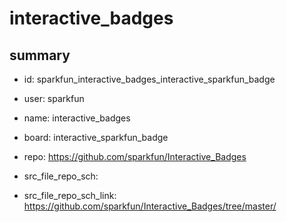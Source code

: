 # interactive_badges
 
## summary 
* id: sparkfun_interactive_badges_interactive_sparkfun_badge
* user: sparkfun
* name: interactive_badges
* board: interactive_sparkfun_badge
* repo: https://github.com/sparkfun/Interactive_Badges



* src_file_repo_sch: 
* src_file_repo_sch_link: https://github.com/sparkfun/Interactive_Badges/tree/master/




